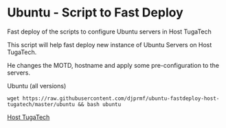 # Ubuntu - Script to Fast Deploy

Fast deploy of the scripts to configure Ubuntu servers in Host TugaTech

This script will help fast deploy new instance of Ubuntu Servers on Host TugaTech.

He changes the MOTD, hostname and apply some pre-configuration to the servers.


Ubuntu (all versions)
```
wget https://raw.githubusercontent.com/djprmf/ubuntu-fastdeploy-host-tugatech/master/ubuntu && bash ubuntu
```

[Host TugaTech](https://host.tugatech.com.pt/)
